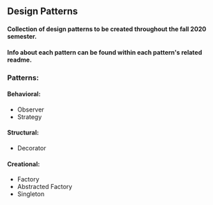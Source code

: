 ## Design Patterns
#### Collection of design patterns to be created throughout the fall 2020 semester.
#### Info about each pattern can be found within each pattern's related readme.

### **Patterns**:
#### **Behavioral:**
* Observer
* Strategy

#### **Structural:**
* Decorator

#### **Creational:**
* Factory
* Abstracted Factory
* Singleton